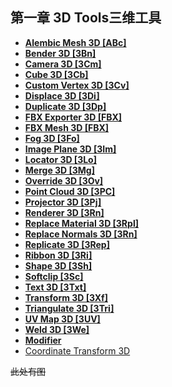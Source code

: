 ## 第一章 3D Tools三维工具

- **[Alembic Mesh 3D [ABc]](./Alembic%20Mesh%203D%20[ABc].md)** 
- **[Bender 3D [3Bn]](./Bender%203D%20[3Bn].md)** 
- **[Camera 3D [3Cm]](./Camera%203D%20[3Cm].md)** 
- **[Cube 3D [3Cb]](./Cube%203D%20[3Cb].md)** 
- **[Custom Vertex 3D [3Cv]](./Custom%20Vertex%203D%20[3Cv].md)** 
- **[Displace 3D [3Di]](./Displace%203D%20[3Di].md)** 
- **[Duplicate 3D [3Dp]](./Duplicate%203D%20[3Dp].md)** 
- **[FBX Exporter 3D [FBX]](./FBX%20Exporter%203D%20[FBX].md)** 
- **[FBX Mesh 3D [FBX]](./FBX%20Mesh%203D%20[FBX].md)** 
- **[Fog 3D [3Fo]](./Fog%203D%20[3Fo].md)** 
- **[Image Plane 3D [3Im]](./Image%20Plane%203D%20[3Im].md)** 
- **[Locator 3D [3Lo]](./Locator%203D%20[3Lo].md)** 
- **[Merge 3D [3Mg]](./Merge%203D%20[3Mg].md)** 
- **[Override 3D [3Ov]](./Override%203D%20[3Ov].md)** 
- **[Point Cloud 3D [3PC]](./Point%20Cloud%203D%20[3PC].md)** 
- **[Projector 3D [3Pj]](./Projector%203D%20[3Pj].md)** 
- **[Renderer 3D [3Rn]](./Renderer%203D%20[3Rn].md)** 
- **[Replace Material 3D [3Rpl]](./Replace%20Material%203D%20[3Rpl].md)** 
- **[Replace Normals 3D [3Rn]](./Replace%20Normals%203D%20[3Rn].md)** 
- **[Replicate 3D [3Rep]](./Replicate%203D%20[3Rep].md)** 
- **[Ribbon 3D [3Ri]](./Ribbon%203D%20[3Ri].md)** 
- **[Shape 3D [3Sh]](./Shape%203D%20[3Sh].md)** 
- **[Softclip [3Sc]](./Softclip%20[3Sc].md)** 
- **[Text 3D [3Txt]](./Text%203D%20[3Txt].md)** 
- **[Transform 3D [3Xf]](./Transform%203D%20[3Xf].md)** 
- **[Triangulate 3D [3Tri]](./Triangulate%203D%20[3Tri].md)** 
- **[UV Map 3D [3UV]](./UV%20Map%203D%20[3UV].md)** 
- **[Weld 3D [3We]](./Weld%203D%20[3We].md)** 
- **[Modifier](./Modifier.md)** 
- [Coordinate Transform 3D](./Coordinate%20Transform%203D.md) 

~~此处有图~~